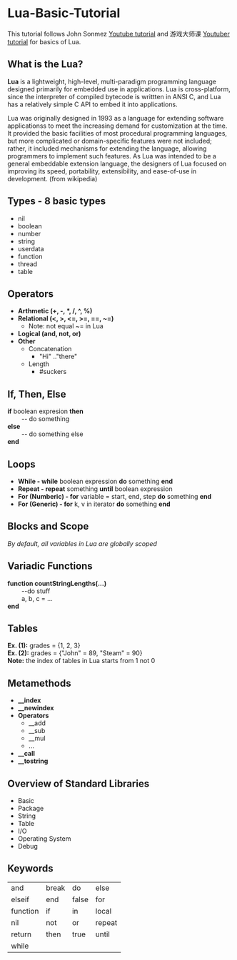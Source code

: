 # Lua-Basic-Tutorial
This tutorial follows John Sonmez [Youtube tutorial](https://www.youtube.com/watch?v=jwn1Vkez7og&list=PLysdvSvCcUhZ3d2AEF4XVAdAyQSBxLNRT&index=1) and 游戏大师课 [Youtuber tutorial](https://www.youtube.com/watch?v=Cafp02a9Omk&list=PL0luF_aDUOor6sYMHO9qNv4OjH8aNs_8x&index=1) for basics of Lua.
  
## What is the Lua?
**Lua** is a lightweight, high-level, multi-paradigm programming language designed primarily for embedded use in applications. Lua is cross-platform, since the interpreter of compiled bytecode is writtten in ANSI C, and Lua has a relatively simple C API to embed it into applications.  
  
Lua was originally designed in 1993 as a language for extending software applicationss to meet the increasing demand for customization at the time. It provided the basic facilities of most procedural programming languages, but more complicated or domain-specific features were not included; rather, it included mechanisms for extending the language, allowing programmers to implement such features. As Lua was intended to be a general embeddable extension language, the designers of Lua focused on improving its speed, portability, extensibility, and ease-of-use in development. (from wikipedia)  

## Types - 8 basic types
- nil
- boolean
- number
- string
- userdata
- function
- thread
- table  
  
## Operators
- __Arthmetic (+, -, *, /, ^, %)__  
- **Relational (<, >, <=, >=, ==, ~=)**
  - Note: not equal ~= in Lua  
- __Logical (and, not, or)__
- **Other**
  - Concatenation
    - "Hi" .."there"
  - Length
    - #suckers  
  
## If, Then, Else
**if** boolean expresion __then__  
&nbsp; &nbsp; &nbsp; &nbsp; -- do something  
**else**  
&nbsp; &nbsp; &nbsp; &nbsp; -- do something else  
__end__  
  
## Loops
- **While - while** boolean expression __do__ something **end**  
- **Repeat - repeat** something __until__ boolean expression  
- **For (Numberic) - for** variable = start, end, step __do__ something **end**  
- **For (Generic) - for** k, v in iterator __do__ something **end**  
  
## Blocks and Scope
*By default, all variables in Lua are globally scoped*  
  
## Variadic Functions
**function countStringLengths(...)**  
&nbsp; &nbsp; &nbsp; &nbsp; --do stuff  
&nbsp; &nbsp; &nbsp; &nbsp; a, b, c = ...  
**end**  
  
## Tables
**Ex. (1):** grades = {1, 2, 3}  
**Ex. (2):** grades = {"John" = 89, "Steam" = 90}  
**Note:** the index of tables in Lua starts from 1 not 0  
  
## Metamethods
- **__index**  
- **__newindex**  
- **Operators**  
  - __add  
  - __sub  
  - __mul  
  - ...  
- **__call**  
- **__tostring**
  
## Overview of Standard Libraries  
- Basic  
- Package  
- String  
- Table  
- I/O  
- Operating System  
- Debug  

## Keywords  
|           |           |           |           |  
| --------- | --------- | --------- | --------- |
|     and   |   break   |     do    |    else   |  
|   elseif  |    end    |   false   |    for    |  
|  function |    if     |     in    |   local   |  
|     nil   |    not    |     or    |   repeat  |  
|   return  |   then    |    true   |   until   |
|    while  |           |           |           |
